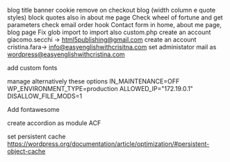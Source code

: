 blog title
banner cookie remove on checkout
blog (width column e quote styles) block quotes also in about me page
Check wheel of fortune  and get parameters
check email order hook
Contact form in home, about me page, blog page
Fix glob import to import also custom.php
create an account giacomo.secchi -> html5publishing@gmail.com
create an account cristina.fara-> info@easyenglishwithcrisitna.com
set administator mail as wordpress@easyenglishwithcristina.com

add custom fonts

manage alternatively these options
IN_MAINTENANCE=OFF
WP_ENVIRONMENT_TYPE=production
ALLOWED_IP="172.19.0.1"
DISALLOW_FILE_MODS=1

Add fontawesome

create accordion as module ACF

set persistent cache https://wordpress.org/documentation/article/optimization/#persistent-object-cache
